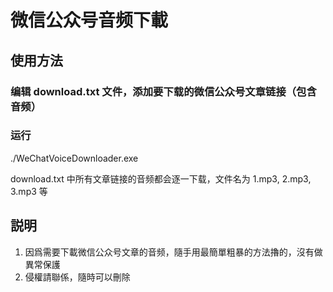 # 微信公众号音频下載

## 使用方法

### 编辑 download.txt 文件，添加要下载的微信公众号文章链接（包含音频）

### 运行
./WeChatVoiceDownloader.exe

download.txt 中所有文章链接的音频都会逐一下载，文件名为 1.mp3, 2.mp3, 3.mp3 等

## 説明

1. 因爲需要下載微信公众号文章的音频，隨手用最簡單粗暴的方法擼的，沒有做異常保護
2. 侵權請聯係，隨時可以刪除
